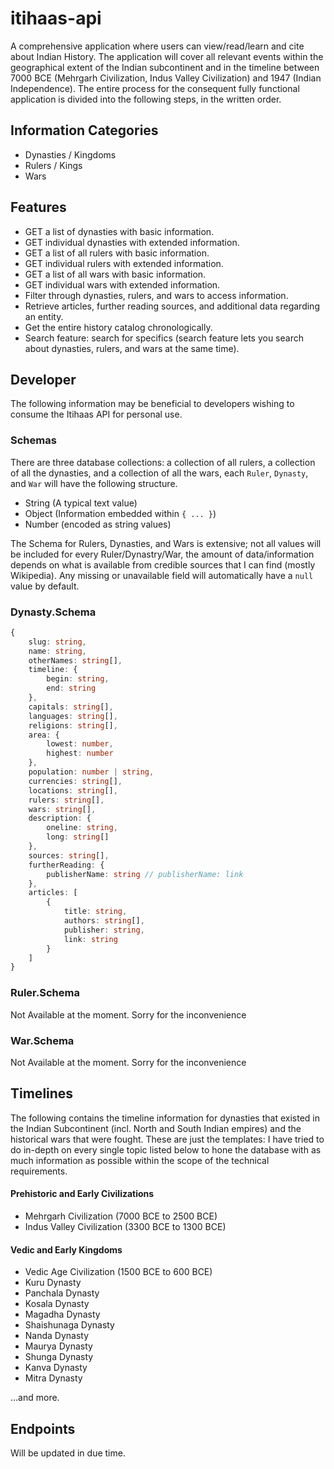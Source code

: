 # itihaas-api

A comprehensive application where users can view/read/learn and cite about Indian History. The application will cover all relevant events within the geographical extent of the Indian subcontinent and in the timeline between 7000 BCE (Mehrgarh Civilization, Indus Valley Civilization) and 1947 (Indian Independence). The entire process for the consequent fully functional application is divided into the following steps, in the written order.

## Information Categories

- Dynasties / Kingdoms
- Rulers / Kings
- Wars

## Features

- GET a list of dynasties with basic information.
- GET individual dynasties with extended information.
- GET a list of all rulers with basic information.
- GET individual rulers with extended information.
- GET a list of all wars with basic information.
- GET individual wars with extended information.
- Filter through dynasties, rulers, and wars to access information.
- Retrieve articles, further reading sources, and additional data regarding an entity.
- Get the entire history catalog chronologically.
- Search feature: search for specifics (search feature lets you search about dynasties, rulers, and wars at the same time).

## Developer

The following information may be beneficial to developers wishing to consume the Itihaas API for personal use.

### Schemas

There are three database collections: a collection of all rulers, a collection of all the dynasties, and a collection of all the wars, each `Ruler`, `Dynasty`, and `War` will have the following structure.

- String (A typical text value)
- Object (Information embedded within `{ ... }`)
- Number (encoded as string values)

The Schema for Rulers, Dynasties, and Wars is extensive; not all values will be included for every Ruler/Dynastry/War, the amount of data/information depends on what is available from credible sources that I can find (mostly Wikipedia). Any missing or unavailable field will automatically have a `null` value by default.

### Dynasty.Schema

```typescript
{
	slug: string,
	name: string,
	otherNames: string[],
	timeline: {
		begin: string,
		end: string
	},
	capitals: string[],
	languages: string[],
	religions: string[],
	area: {
		lowest: number,
		highest: number
	},
	population: number | string,
	currencies: string[],
	locations: string[],
	rulers: string[],
	wars: string[],
	description: {
		oneline: string,
		long: string[]
	},
	sources: string[],
	furtherReading: {
		publisherName: string // publisherName: link
	},
	articles: [
		{
			title: string,
			authors: string[],
			publisher: string,
			link: string
		}
	]
}
```

### Ruler.Schema

Not Available at the moment. Sorry for the inconvenience

### War.Schema

Not Available at the moment. Sorry for the inconvenience

## Timelines

The following contains the timeline information for dynasties that existed in the Indian Subcontinent (incl. North and South Indian empires) and the historical wars that were fought. These are just the templates: I have tried to do in-depth on every single topic listed below to hone the database with as much information as possible within the scope of the technical requirements.

#### Prehistoric and Early Civilizations

- Mehrgarh Civilization (7000 BCE to 2500 BCE)
- Indus Valley Civilization (3300 BCE to 1300 BCE)

#### Vedic and Early Kingdoms

- Vedic Age Civilization (1500 BCE to 600 BCE)
- Kuru Dynasty
- Panchala Dynasty
- Kosala Dynasty
- Magadha Dynasty
- Shaishunaga Dynasty
- Nanda Dynasty
- Maurya Dynasty
- Shunga Dynasty
- Kanva Dynasty
- Mitra Dynasty

...and more.

## Endpoints

Will be updated in due time.
